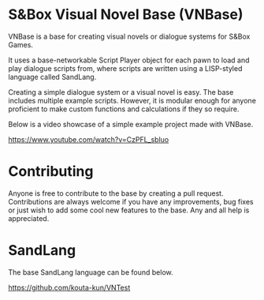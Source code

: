 # S&Box Visual Novel Base (VNBase)

VNBase is a base for creating visual novels or dialogue systems for S&Box Games.

It uses a base-networkable Script Player object for each pawn to load and play dialogue scripts from, where scripts are written using a LISP-styled language called SandLang.

Creating a simple dialogue system or a visual novel is easy. The base includes multiple example scripts. However, it is modular enough for anyone proficient to make custom functions and calculations if they so require.

Below is a video showcase of a simple example project made with VNBase.

https://www.youtube.com/watch?v=CzPFL_sbluo

# Contributing

Anyone is free to contribute to the base by creating a pull request. Contributions are always welcome if you have any improvements, bug fixes or just wish to add some cool new features to the base. Any and all help is appreciated.

# SandLang

The base SandLang language can be found below.

https://github.com/kouta-kun/VNTest
